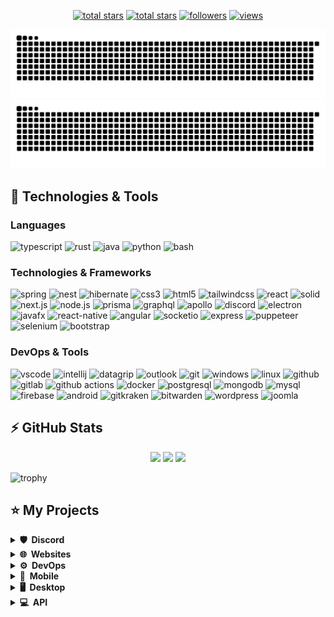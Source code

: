<p align="center">
  <a href="https://github.com/Don-Cryptus?tab=repositories&sort=stargazers"><img alt="total stars" title="Total stars on GitHub" src="https://custom-icon-badges.herokuapp.com/badge/dynamic/json?logo=star&host=formatted-dynamic-badges.herokuapp.com&formatter=metric&style=for-the-badge&color=55960c&labelColor=488207&label=stars&query=$.stars&url=https://api.github-star-counter.workers.dev/user/Don-Cryptus"/></a>
  <a href="https://github.com/Don-Cryptus?tab=repositories&sort=stargazers"><img alt="total stars" title="Total forks on GitHub" src="https://custom-icon-badges.herokuapp.com/badge/dynamic/json?logo=fork&host=formatted-dynamic-badges.herokuapp.com&formatter=metric&style=for-the-badge&color=ff0013&labelColor=ae1206&label=forks&query=$.forks&url=https://api.github-star-counter.workers.dev/user/Don-Cryptus"/></a>
  <a href="https://github.com/Don-Cryptus?tab=followers"><img alt="followers" title="Follow me on Github" src="https://custom-icon-badges.herokuapp.com/github/followers/Don-Cryptus?color=236ad3&labelColor=1155ba&style=for-the-badge&logo=person-add&label=Follow&logoColor=white"/></a>
  <a href="https://github.com/Don-Cryptus/Simple-View-Counter"><img alt="views" title="GitHub profile views" src="https://komarev.com/ghpvc/?username=Don-Cryptus&style=for-the-badge&color=lightgrey"/></a>
</p>

![github contribution grid snake animation](https://raw.githubusercontent.com/don-cryptus/don-cryptus/output/github-contribution-grid-snake-dark.svg#gh-dark-mode-only)![github contribution grid snake animation](https://raw.githubusercontent.com/don-cryptus/don-cryptus/output/github-contribution-grid-snake.svg#gh-light-mode-only)

## 🚀 Technologies & Tools

### Languages

![typescript](https://img.shields.io/badge/typescript-black?style=flat-square&logo=typescript)
![rust](https://img.shields.io/badge/rust-black?style=flat-square&logo=rust)
![java](https://custom-icon-badges.herokuapp.com/badge/java-black.svg?logo=java&logoColor=white&style=flat-square)
![python](https://img.shields.io/badge/python-black?style=flat-square&logo=python)
![bash](https://img.shields.io/badge/bash-black?style=flat-square&logo=gnu-bash)

### Technologies & Frameworks

![spring](https://img.shields.io/badge/spring-black?style=flat-square&logo=spring)
![nest](https://img.shields.io/badge/nest-black?style=flat-square&logo=nestjs)
![hibernate](https://img.shields.io/badge/hibernate-black?style=flat-square&logo=hibernate)
![css3](https://img.shields.io/badge/css3-black?style=flat-square&logo=css3&logoColor=1572B6)
![html5](https://img.shields.io/badge/html5-black?style=flat-square&logo=html5)
![tailwindcss](https://img.shields.io/badge/tailwindcss-black?style=flat-square&logo=tailwindcss)
![react](https://img.shields.io/badge/react-black?style=flat-square&logo=react)
![solid](https://img.shields.io/badge/solid-black?style=flat-square&logo=solid&&logoColor=4D84C4)
![next.js](https://img.shields.io/badge/next.js-black?style=flat-square&logo=next.js)
![node.js](https://img.shields.io/badge/node.js-black?style=flat-square&logo=node.js)
![prisma](https://img.shields.io/badge/prisma-black?style=flat-square&logo=prisma&logoColor=2D3748)
![graphql](https://img.shields.io/badge/graphql-black?style=flat-square&logo=graphql&logoColor=E10098)
![apollo](https://img.shields.io/badge/apollo-black?style=flat-square&logo=apollo-graphql)
![discord](https://img.shields.io/badge/discord.js-black?style=flat-square&logo=discord)
![electron](https://img.shields.io/badge/electron-black?style=flat-square&logo=electron)
![javafx](https://custom-icon-badges.herokuapp.com/badge/javafx-black.svg?logo=java&logoColor=white&style=flat-square)
![react-native](https://img.shields.io/badge/react_native-black?style=flat-square&logo=react)
![angular](https://img.shields.io/badge/angular-black?style=flat-square&logo=angular&logoColor=DD0031)
![socketio](https://custom-icon-badges.herokuapp.com/badge/socketio-black.svg?logo=socketio&logoColor=white&style=flat-square)
![express](https://img.shields.io/badge/express-black?style=flat-square&logo=express)
![puppeteer](https://img.shields.io/badge/puppeteer-black?style=flat-square&logo=puppeteer)
![selenium](https://img.shields.io/badge/selenium-black?style=flat-square&logo=selenium)
![bootstrap](https://img.shields.io/badge/bootstrap-black?style=flat-square&logo=bootstrap)

### DevOps & Tools

![vscode](https://img.shields.io/badge/vscode-black?style=flat-square&logo=visual-studio-code&logoColor=007ACC)
![intellij](https://img.shields.io/badge/intellij-black?style=flat-square&logo=intellij-idea)
![datagrip](https://img.shields.io/badge/datagrip-black?style=flat-square&logo=datagrip&logoColor=28D28D)
![outlook](https://custom-icon-badges.herokuapp.com/badge/outlook-black.svg?logo=outlook&logoColor=blue&style=flat-square)
![git](https://img.shields.io/badge/git-black?style=flat-square&logo=git)
![windows](https://img.shields.io/badge/windows-black?style=flat-square&logo=windows&logoColor=0078D6)
![linux](https://img.shields.io/badge/linux-black?style=flat-square&logo=linux)
![github](https://img.shields.io/badge/github-black?style=flat-square&logo=github)
![gitlab](https://img.shields.io/badge/gitlab-black?style=flat-square&logo=gitlab)
![github actions](https://img.shields.io/badge/github_actions-black?style=flat-square&logo=github-actions)
![docker](https://img.shields.io/badge/docker-black?style=flat-square&logo=docker)
![postgresql](https://img.shields.io/badge/postgresql-black?style=flat-square&logo=postgresql)
![mongodb](https://img.shields.io/badge/mongodb-black?style=flat-square&logo=mongodb)
![mysql](https://img.shields.io/badge/mysql-black?style=flat-square&logo=mysql)
![firebase](https://img.shields.io/badge/firebase-black?style=flat-square&logo=firebase)
![android](https://img.shields.io/badge/android-black?style=flat-square&logo=android)
![gitkraken](https://img.shields.io/badge/gitkraken-black?style=flat-square&logo=gitkraken)
![bitwarden](https://img.shields.io/badge/bitwarden-black?style=flat-square&logo=bitwarden&logoColor=175DDC)
![wordpress](https://img.shields.io/badge/wordpress-black?style=flat-square&logo=wordpress)
![joomla](https://img.shields.io/badge/joomla-black?style=flat-square&logo=joomla)

## ⚡ GitHub Stats

<p align="center">
    <img height="120px" src="https://github-readme-streak-stats.herokuapp.com/?user=don-cryptus&hide_border=true&theme=dark" />
    <img height="120px" src="https://github-readme-stats.vercel.app/api?username=don-cryptus&hide_title=true&hide_border=true&show_icons=true&include_all_commits=true&count_private=true&line_height=21&hide_rank=true&icon_color=fa8b00&theme=dark" />
    <img height="120px" src="https://github-readme-stats.vercel.app/api/top-langs/?username=don-cryptus&hide=html&hide_title=true&hide_border=true&layout=compact&langs_count=8&theme=dark" />
</p>

![trophy](https://github-profile-trophy.vercel.app/?username=Don-Cryptus&theme=onedark&column=-1)

## ⭐ My Projects

<details>
  <summary><b>🛡️ &nbsp;Discord</b></summary>
  <br/>
  <p align="center">
    <a href="https://github.com/Don-Cryptus/coding.global-bot">
      <img height="120px" src="https://github-readme-stats.vercel.app/api/pin/?username=don-cryptus&repo=coding.global-bot&theme=react&bg_color=151515&title_color=fff&icon_color=fa8b00&hide_border=true&show_icons=false" />
    </a>
    <a href="https://github.com/Don-Cryptus/coding.global-web">
     <img height="120px" src="https://github-readme-stats.vercel.app/api/pin/?username=don-cryptus&repo=coding.global-web&theme=react&bg_color=151515&title_color=fff&icon_color=fa8b00&hide_border=true&show_icons=false" />
    </a>
  </p>
  <p align="center">
    <a href="https://github.com/Don-Cryptus/DiscordCustomUrlSniper">
      <img height="120px" src="https://github-readme-stats.vercel.app/api/pin/?username=don-cryptus&repo=DiscordCustomUrlSniper&theme=react&bg_color=151515&title_color=fff&icon_color=fa8b00&hide_border=true&show_icons=false" />
    </a>
    <a href="https://github.com/Don-Cryptus/DisboardBumpBot">
      <img height="120px" src="https://github-readme-stats.vercel.app/api/pin/?username=don-cryptus&repo=DisboardBumpBot&theme=react&bg_color=151515&title_color=fff&icon_color=fa8b00&hide_border=true&show_icons=false" />
    </a>
</p>
</details>

<details>
  <summary><b>🌐 &nbsp;Websites</b></summary>
  <br/>
  <p align="center">
    <a href="https://github.com/Don-Cryptus/echat">
      <img height="120px" src="https://github-readme-stats.vercel.app/api/pin/?username=don-cryptus&repo=echat&theme=react&bg_color=151515&title_color=fff&icon_color=fa8b00&hide_border=true&show_icons=false" />
    </a>
    <a href="https://github.com/Don-Cryptus/privnote">
      <img height="120px" src="https://github-readme-stats.vercel.app/api/pin/?username=don-cryptus&repo=privnote&theme=react&bg_color=151515&title_color=fff&icon_color=fa8b00&hide_border=true&show_icons=false" />
    </a>

  </p>
  <p align="center">
    <a href="https://github.com/Don-Cryptus/clips">
      <img height="120px" src="https://github-readme-stats.vercel.app/api/pin/?username=don-cryptus&repo=clips&theme=react&bg_color=151515&title_color=fff&icon_color=fa8b00&hide_border=true&show_icons=false" />
    </a>
    <a href="https://github.com/Don-Cryptus/palarm">
      <img height="120px" src="https://github-readme-stats.vercel.app/api/pin/?username=don-cryptus&repo=palarm&theme=react&bg_color=151515&title_color=fff&icon_color=fa8b00&hide_border=true&show_icons=false" />
    </a>
  </p>
  <p align="center">
    <a href="https://github.com/Don-Cryptus/cashclock">
      <img height="120px" src="https://github-readme-stats.vercel.app/api/pin/?username=don-cryptus&repo=cashclock&theme=react&bg_color=151515&title_color=fff&icon_color=fa8b00&hide_border=true&show_icons=false" />
    </a>
  </p>
</details>

<details>
  <summary><b>⚙️ &nbsp;DevOps</b></summary>
  <br/>
  <p align="center">
    <a href="https://github.com/Don-Cryptus/traefik">
      <img height="120px" src="https://github-readme-stats.vercel.app/api/pin/?username=don-cryptus&repo=traefik&theme=react&bg_color=151515&title_color=fff&icon_color=fa8b00&hide_border=true&show_icons=false" />
    </a>
    <a href="https://github.com/Don-Cryptus/portainer">
      <img height="120px" src="https://github-readme-stats.vercel.app/api/pin/?username=don-cryptus&repo=portainer&theme=react&bg_color=151515&title_color=fff&icon_color=fa8b00&hide_border=true&show_icons=false" />
    </a>
  </p>
  <p align="center">
    <a href="https://github.com/Don-Cryptus/self-hosted-runner">
      <img height="120px" src="https://github-readme-stats.vercel.app/api/pin/?username=don-cryptus&repo=self-hosted-runner&theme=react&bg_color=151515&title_color=fff&icon_color=fa8b00&hide_border=true&show_icons=false" />
    </a>
  </p>
</details>

<details>
  <summary><b>📱 &nbsp;Mobile</b></summary>
  <br/>
  <p align="center">
    <a href="https://github.com/Don-Cryptus/world-of-gaming">
      <img height="120px" src="https://github-readme-stats.vercel.app/api/pin/?username=don-cryptus&repo=world-of-gaming&theme=react&bg_color=151515&title_color=fff&icon_color=fa8b00&hide_border=true&show_icons=false" />
    </a>
    <a href="https://github.com/Don-Cryptus/MealsToGo">
      <img height="120px" src="https://github-readme-stats.vercel.app/api/pin/?username=don-cryptus&repo=MealsToGo&theme=react&bg_color=151515&title_color=fff&icon_color=fa8b00&hide_border=true&show_icons=false" />
    </a>
  </p>
</details>

<details>
  <summary><b>🖥️ &nbsp;Desktop</b></summary>
  <br/>
  <p align="center">
    <a href="https://github.com/Don-Cryptus/clippy">
      <img height="120px" src="https://github-readme-stats.vercel.app/api/pin/?username=don-cryptus&repo=clippy&theme=react&bg_color=151515&title_color=fff&icon_color=fa8b00&hide_border=true&show_icons=false" />
    </a>
    <a href="https://github.com/Don-Cryptus/ColorDetector">
      <img height="120px" src="https://github-readme-stats.vercel.app/api/pin/?username=don-cryptus&repo=ColorDetector&theme=react&bg_color=151515&title_color=fff&icon_color=fa8b00&hide_border=true&show_icons=false" />
    </a>
  </p>
</details>

<details>
  <summary><b>💻 &nbsp;API</b></summary>
  <br/>
  <p align="center">
    <a href="https://github.com/Don-Cryptus/igdb-graphql">
      <img height="120px" src="https://github-readme-stats.vercel.app/api/pin/?username=don-cryptus&repo=igdb-graphql&theme=react&bg_color=151515&title_color=fff&icon_color=fa8b00&hide_border=true&show_icons=false" />
    </a>
  </p>
</details>
